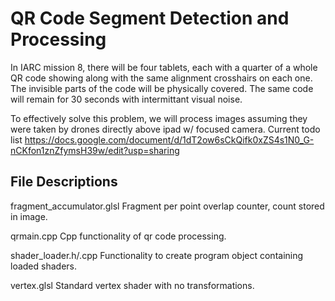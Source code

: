 # QR Code Segment Detection and Processing
In IARC mission 8, there will be four tablets, each with a quarter of a whole QR code showing along with the same alignment crosshairs on each one. The invisible parts of the code will be physically covered. The same code will remain for 30 seconds with intermittant visual noise. 

To effectively solve this problem, we will process images assuming they were taken by drones directly above ipad w/ focused camera. 
Current todo list
https://docs.google.com/document/d/1dT2ow6sCkQifk0xZS4s1N0_G-nCKfon1znZfymsH39w/edit?usp=sharing


## File Descriptions
fragment_accumulator.glsl
Fragment per point overlap counter, count stored in image.

qrmain.cpp
Cpp functionality of qr code processing.

shader_loader.h/.cpp
Functionality to create program object containing loaded shaders.

vertex.glsl
Standard vertex shader with no transformations.
